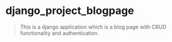# django_project_blogpage

> This is a django application which is a blog page with CRUD functionality and authentication. 
